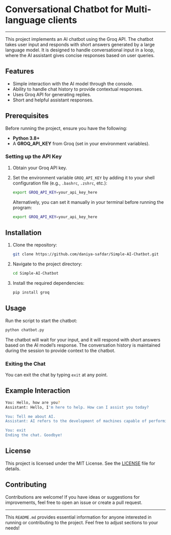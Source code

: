 # Conversational Chatbot for Multi-language clients

---

This project implements an AI chatbot using the Groq API. The chatbot takes user input and responds with short answers generated by a large language model. It is designed to handle conversational input in a loop, where the AI assistant gives concise responses based on user queries.

## Features

- Simple interaction with the AI model through the console.
- Ability to handle chat history to provide contextual responses.
- Uses Groq API for generating replies.
- Short and helpful assistant responses.
  
## Prerequisites

Before running the project, ensure you have the following:

- **Python 3.8+**
- A **GROQ_API_KEY** from Groq (set in your environment variables).

### Setting up the API Key

1. Obtain your Groq API key.
2. Set the environment variable `GROQ_API_KEY` by adding it to your shell configuration file (e.g., `.bashrc`, `.zshrc`, etc.):

   ```bash
   export GROQ_API_KEY=your_api_key_here
   ```

   Alternatively, you can set it manually in your terminal before running the program:

   ```bash
   export GROQ_API_KEY=your_api_key_here
   ```

## Installation

1. Clone the repository:

   ```bash
   git clone https://github.com/daniya-safdar/Simple-AI-Chatbot.git
   ```

2. Navigate to the project directory:

   ```bash
   cd Simple-AI-Chatbot
   ```

3. Install the required dependencies:

   ```bash
   pip install groq
   ```

## Usage

Run the script to start the chatbot:

```bash
python chatbot.py
```

The chatbot will wait for your input, and it will respond with short answers based on the AI model’s response. The conversation history is maintained during the session to provide context to the chatbot.

### Exiting the Chat

You can exit the chat by typing `exit` at any point.

## Example Interaction

```bash
You: Hello, how are you?
Assistant: Hello, I'm here to help. How can I assist you today?

You: Tell me about AI.
Assistant: AI refers to the development of machines capable of performing tasks that typically require human intelligence.

You: exit
Ending the chat. Goodbye!
```

## License

This project is licensed under the MIT License. See the [LICENSE](LICENSE) file for details.

## Contributing

Contributions are welcome! If you have ideas or suggestions for improvements, feel free to open an issue or create a pull request.

---

This `README.md` provides essential information for anyone interested in running or contributing to the project. Feel free to adjust sections to your needs!
